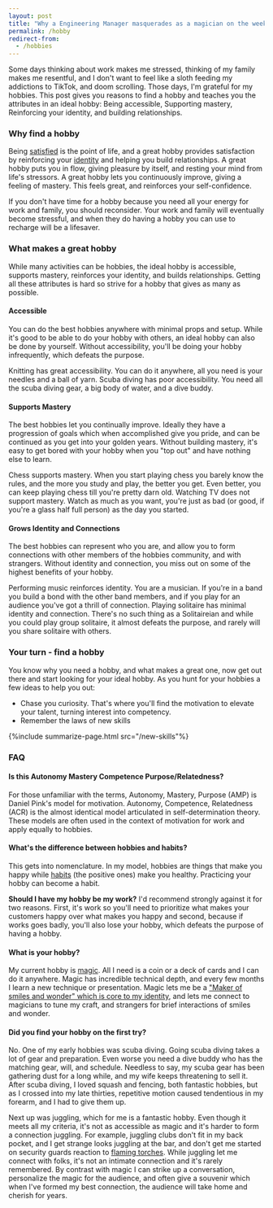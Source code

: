 ```yaml
---
layout: post
title: "Why a Engineering Manager masquerades as a magician on the weekends"
permalink: /hobby
redirect-from:
  - /hobbies
---
```


Some days thinking about work makes me stressed, thinking of my family makes me resentful, and I don't want to feel like a sloth feeding my addictions to TikTok, and doom scrolling. Those days, I'm grateful for my hobbies. This post gives you reasons to find a hobby and teaches you the attributes in an ideal hobby: Being accessible, Supporting mastery, Reinforcing your identity, and building relationships.

<!--
Who is the audience?
* People struggling to find a new hobby
* Igor reminding himself to re-invigorate the hobby.
* People deciding if they should invest in their hobby.
Why?
* You can't "not think about work" you need to "think about something".
-->

### Why find a hobby

Being [satisfied](/happy) is the point of life, and a great hobby provides satisfaction by reinforcing your [identity](/eulogy) and helping you build relationships. A great hobby puts you in flow, giving pleasure by itself, and resting your mind from life's stressors. A great hobby lets you continuously improve, giving a feeling of mastery. This feels great, and reinforces your self-confidence.

If you don't have time for a hobby because you need all your energy for work and family, you should reconsider. Your work and family will eventually become stressful, and when they do having a hobby you can use to recharge will be a lifesaver.

### What makes a great hobby

While many activities can be hobbies, the ideal hobby is accessible, supports mastery, reinforces your identity, and builds relationships. Getting all these attributes is hard so strive for a hobby that gives as many as possible.

#### Accessible

You can do the best hobbies anywhere with minimal props and setup. While it's good to be able to do your hobby with others, an ideal hobby can also be done by yourself. Without accessibility, you'll be doing your hobby infrequently, which defeats the purpose.

Knitting has great accessibility. You can do it anywhere, all you need is your needles and a ball of yarn. Scuba diving has poor accessibility. You need all the scuba diving gear, a big body of water, and a dive buddy.

#### Supports Mastery

The best hobbies let you continually improve. Ideally they have a progression of goals which when accomplished give you pride, and can be continued as you get into your golden years. Without building mastery, it's easy to get bored with your hobby when you "top out" and have nothing else to learn.

Chess supports mastery. When you start playing chess you barely know the rules, and the more you study and play, the better you get. Even better, you can keep playing chess till you're pretty darn old. Watching TV does not support mastery. Watch as much as you want, you're just as bad (or good, if you're a glass half full person) as the day you started.

#### Grows Identity and Connections

The best hobbies can represent who you are, and allow you to form connections with other members of the hobbies community, and with strangers. Without identity and connection, you miss out on some of the highest benefits of your hobby.

Performing music reinforces identity. You are a musician. If you're in a band you build a bond with the other band members, and if you play for an audience you've got a thrill of connection. Playing solitaire has minimal identity and connection. There's no such thing as a Solitaireian and while you could play group solitaire, it almost defeats the purpose, and rarely will you share solitaire with others.

### Your turn - find a hobby

You know why you need a hobby, and what makes a great one, now get out there and start looking for your ideal hobby. As you hunt for your hobbies a few ideas to help you out:

- Chase you curiosity. That's where you'll find the motivation to elevate your talent, turning interest into competency.
- Remember the laws of new skills

{%include summarize-page.html src="/new-skills"%}

### FAQ

#### Is this Autonomy Mastery Competence Purpose/Relatedness?

For those unfamiliar with the terms, Autonomy, Mastery, Purpose (AMP) is Daniel Pink's model for motivation. Autonomy, Competence, Relatedness (ACR) is the almost identical model articulated in self-determination theory. These models are often used in the context of motivation for work and apply equally to hobbies.

#### What's the difference between hobbies and habits?

This gets into nomenclature. In my model, hobbies are things that make you happy while [habits](/habits) (the positive ones) make you healthy. Practicing your hobby can become a habit.

**Should I have my hobby be my work?** I'd recommend strongly against it for two reasons. First, it's work so you'll need to prioritize what makes your customers happy over what makes you happy and second, because if works goes badly, you'll also lose your hobby, which defeats the purpose of having a hobby.

#### What is your hobby?

My current hobby is [magic](/magic). All I need is a coin or a deck of cards and I can do it anywhere. Magic has incredible technical depth, and every few months I learn a new technique or presentation. Magic lets me be a ["Maker of smiles and wonder" which is core to my identity](/joy), and lets me connect to magicians to tune my craft, and strangers for brief interactions of smiles and wonder.

#### Did you find your hobby on the first try?

No. One of my early hobbies was scuba diving. Going scuba diving takes a lot of gear and preparation. Even worse you need a dive buddy who has the matching gear, will, and schedule. Needless to say, my scuba gear has been gathering dust for a long while, and my wife keeps threatening to sell it. After scuba diving, I loved squash and fencing, both fantastic hobbies, but as I crossed into my late thirties, repetitive motion caused tendentious in my forearm, and I had to give them up.

Next up was juggling, which for me is a fantastic hobby. Even though it meets all my criteria, it's not as accessible as magic and it's harder to form a connection juggling. For example, juggling clubs don't fit in my back pocket, and I get strange looks juggling at the bar, and don't get me started on security guards reaction to [flaming torches](https://ig66.blogspot.com/2014/08/accomplishment-unlocked-juggling-file.html). While juggling let me connect with folks, it's not an intimate connection and it's rarely remembered. By contrast with magic I can strike up a conversation, personalize the magic for the audience, and often give a souvenir which when I've formed my best connection, the audience will take home and cherish for years.
